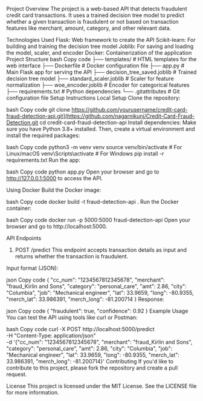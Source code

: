Project Overview
The project is a web-based API that detects fraudulent credit card transactions. It uses a trained decision tree model to predict whether a given transaction is fraudulent or not based on transaction features like merchant, amount, category, and other relevant data.

Technologies Used
Flask: Web framework to create the API
Scikit-learn: For building and training the decision tree model
Joblib: For saving and loading the model, scaler, and encoder
Docker: Containerization of the application
Project Structure
bash
Copy code
├── templates/                  # HTML templates for the web interface
├── Dockerfile                  # Docker configuration file
├── app.py                      # Main Flask app for serving the API
├── decision_tree_saved.joblib   # Trained decision tree model
├── standard_scaler.joblib       # Scaler for feature normalization
├── woe_encoder.joblib           # Encoder for categorical features
├── requirements.txt            # Python dependencies
└── .gitattributes               # Git configuration file
Setup Instructions
Local Setup
Clone the repository:

bash
Copy code
git clone https://github.com/yourusername/credit-card-fraud-detection-api.git](https://github.com/nagarnikunj/Credit-Card-Fraud-Detection.git
cd credit-card-fraud-detection-api
Install dependencies: Make sure you have Python 3.8+ installed. Then, create a virtual environment and install the required packages:

bash
Copy code
python3 -m venv venv
source venv/bin/activate  # For Linux/macOS
venv\Scripts\activate     # For Windows
pip install -r requirements.txt
Run the app:

bash
Copy code
python app.py
Open your browser and go to http://127.0.0.1:5000 to access the API.

Using Docker
Build the Docker image:

bash
Copy code
docker build -t fraud-detection-api .
Run the Docker container:

bash
Copy code
docker run -p 5000:5000 fraud-detection-api
Open your browser and go to http://localhost:5000.

API Endpoints
1. POST /predict
This endpoint accepts transaction details as input and returns whether the transaction is fraudulent.

Input format (JSON):

json
Copy code
{
    "cc_num": "1234567812345678",
    "merchant": "fraud_Kirlin and Sons",
    "category": "personal_care",
    "amt": 2.86,
    "city": "Columbia",
    "job": "Mechanical engineer",
    "lat": 33.9659,
    "long": -80.9355,
    "merch_lat": 33.986391,
    "merch_long": -81.200714
}
Response:

json
Copy code
{
    "fraudulent": true,
    "confidence": 0.92
}
Example Usage
You can test the API using tools like curl or Postman:

bash
Copy code
curl -X POST http://localhost:5000/predict \
    -H "Content-Type: application/json" \
    -d '{"cc_num": "1234567812345678", "merchant": "fraud_Kirlin and Sons", "category": "personal_care", "amt": 2.86, "city": "Columbia", "job": "Mechanical engineer", "lat": 33.9659, "long": -80.9355, "merch_lat": 33.986391, "merch_long": -81.200714}'
Contributing
If you'd like to contribute to this project, please fork the repository and create a pull request.

License
This project is licensed under the MIT License. See the LICENSE file for more information.
